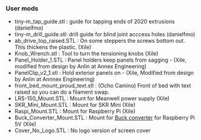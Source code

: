 ### User mods

* tiny-m_tap_guide.stl : guide for tapping ends of 2020 extrusions (danielfmo)
* tiny-m_drill_guide.stl: drill guide for blind joint acccess holes (danielfmo)
* ab_drive_top_raised.STL : On some steppers the screws bottom out.  This thickens the plastic. (Xile)
* Knob_Wrench.stl : Tool to turn the tensioning knobs (Xile)
* Panel_Holder_1.STL : Panel holders keep panels from sagging - (Xile, modified from design by Anlin at Annex Engineering)
* PanelClip_v2_1.stl : Hold exterior panels on - (Xile, Modified from design by Anlin at Annnex Engineering)
* front_bed_mount_proud_text.stl : (Ocho Camino) Front of bed with text raised so you can do a filament swap.
* LRS-150_Mount.STL : Mount for Meanwell power supply (Xile)
* SKR_Mini_Mount.STL : Mount for SKR Mini (Xile)
* Raspi_Mount.STL : Mount for Raspberry Pi (Xile)
* Buck_Converter_Mount.STL : Mount for [Buck converter](https://smile.amazon.com/gp/product/B07N3QT628/ref=ppx_yo_dt_b_search_asin_title?ie=UTF8&psc=1]) for Raspberry Pi 5V (Xile) 
* Cover_No_Logo.STL : No logo version of screen cover

